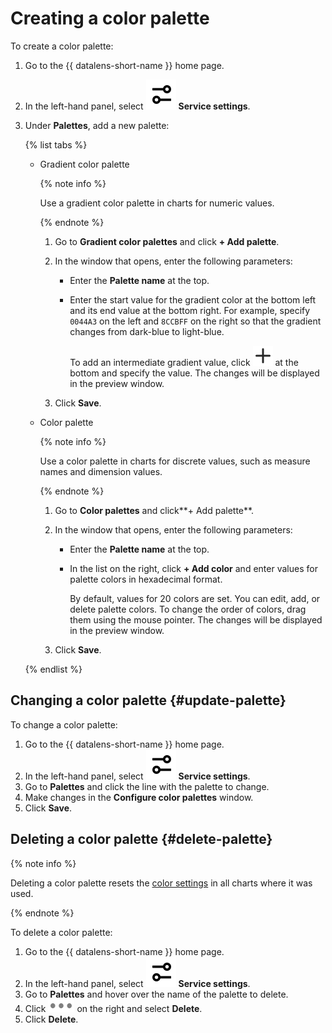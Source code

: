 # Creating a color palette


To create a color palette:

1. Go to the {{ datalens-short-name }} home page.
1. In the left-hand panel, select ![image](../../../_assets/datalens/service-settings.svg) **Service settings**.
1. Under **Palettes**, add a new palette:

   {% list tabs %}

   - Gradient color palette

      {% note info %}

      Use a gradient color palette in charts for numeric values.

      {% endnote %}

      1. Go to **Gradient color palettes** and click **+ Add palette**.
      1. In the window that opens, enter the following parameters:

         * Enter the **Palette name** at the top.
         * Enter the start value for the gradient color at the bottom left and its end value at the bottom right. For example, specify `0044A3` on the left and `8CCBFF` on the right so that the gradient changes from dark-blue to light-blue.

            To add an intermediate gradient value, click ![image](../../../_assets/datalens/plus.svg) at the bottom and specify the value. The changes will be displayed in the preview window.

      1. Click **Save**.

   - Color palette

      {% note info %}

      Use a color palette in charts for discrete values, such as measure names and dimension values.

      {% endnote %}

      1. Go to **Color palettes** and click**+ Add palette**.
      1. In the window that opens, enter the following parameters:

         * Enter the **Palette name** at the top.
         * In the list on the right, click **+ Add color** and enter values for palette colors in hexadecimal format.

            By default, values for 20 colors are set. You can edit, add, or delete palette colors. To change the order of colors, drag them using the mouse pointer. The changes will be displayed in the preview window.

      1. Click **Save**.

   {% endlist %}

## Changing a color palette {#update-palette}

To change a color palette:

1. Go to the {{ datalens-short-name }} home page.
1. In the left-hand panel, select ![image](../../../_assets/datalens/service-settings.svg) **Service settings**.
1. Go to **Palettes** and click the line with the palette to change.
1. Make changes in the **Configure color palettes** window.
1. Click **Save**.

## Deleting a color palette {#delete-palette}

{% note info %}

Deleting a color palette resets the [color settings](../../concepts/chart/settings.md#color-settings) in all charts where it was used.

{% endnote %}

To delete a color palette:

1. Go to the {{ datalens-short-name }} home page.
1. In the left-hand panel, select ![image](../../../_assets/datalens/service-settings.svg) **Service settings**.
1. Go to **Palettes** and hover over the name of the palette to delete.
1. Click ![image](../../../_assets/datalens/horizontal-ellipsis.svg) on the right and select **Delete**.
1. Click **Delete**.
